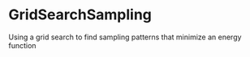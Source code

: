 # GridSearchSampling
Using a grid search to find sampling patterns that minimize an energy function
